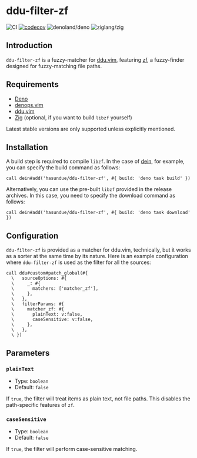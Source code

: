<!-- panvimdoc-ignore-start -->

# ddu-filter-zf

<!-- deno-fmt-ignore-start -->

![CI](https://github.com/hasundue/ddu-filter-zf/actions/workflows/ci.yml/badge.svg)
[![codecov](https://codecov.io/gh/hasundue/ddu-filter-zf/branch/main/graph/badge.svg?token=7BS432RAXB)](https://codecov.io/gh/hasundue/ddu-filter-zf)
![denoland/deno](https://img.shields.io/badge/Deno-v1.36.1-informational?logo=deno) <!-- @denopendabot denoland/deno -->
![ziglang/zig](https://img.shields.io/badge/Zig-0.11.0-informational?logo=zig) <!-- @denopendabot ziglang/zig -->

<!-- deno-fmt-ignore-end -->

<!-- panvimdoc-ignore-end -->

## Introduction

`ddu-filter-zf` is a fuzzy-matcher for
[ddu.vim](https://github.com/Shougo/ddu.vim), featuring
[zf](https://github.com/natecraddock/zf), a fuzzy-finder designed for
fuzzy-matching file paths.

## Requirements

- [Deno](https://deno.land/)
- [denops.vim](https://github.com/vim-denops/denops.vim)
- [ddu.vim](https://github.com/Shougo/ddu.vim)
- [Zig](https://ziglang.org) (optional, if you want to build `libzf` yourself)

Latest stable versions are only supported unless explicitly mentioned.

## Installation

A build step is required to compile `libzf`. In the case of
[dein](https://github.com/Shougo/dein.vim), for example, you can specify the
build command as follows:

```viml
call dein#add('hasundue/ddu-filter-zf', #{ build: 'deno task build' })
```

Alternatively, you can use the pre-built `libzf` provided in the release
archives. In this case, you need to specify the download command as follows:

```viml
call dein#add('hasundue/ddu-filter-zf', #{ build: 'deno task download' })
```

## Configuration

`ddu-filter-zf` is provided as a matcher for ddu.vim, technically, but it works
as a sorter at the same time by its nature. Here is an example configuration
where `ddu-filter-zf` is used as the filter for all the sources:

```viml
call ddu#custom#patch_global(#{
  \   sourceOptions: #{
  \     _: #{
  \       matchers: ['matcher_zf'],
  \     },
  \   },
  \   filterParams: #{
  \     matcher_zf: #{
  \       plainText: v:false,
  \       caseSensitive: v:false,
  \     },
  \   },
  \ })
```

## Parameters

### `plainText`

- Type: `boolean`
- Default: `false`

If `true`, the filter will treat items as plain text, not file paths. This
disables the path-specific features of `zf`.

### `caseSensitive`

- Type: `boolean`
- Default: `false`

If `true`, the filter will perform case-sensitive matching.

